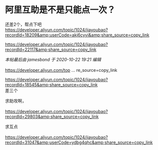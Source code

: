 # 阿里互助是不是只能点一次？


还差2个，帮点下吧<br />
https://developer.aliyun.com/topic/1024/jiayoubao?recordId=18209&amp;userCode=akj6cyvi&amp;share_source=copy_link

https://developer.aliyun.com/topic/1024/jiayoubao?recordId=22117&amp;share_source=copy_link

<i class="pstatus"> 本帖最后由 jamesbond 于 2020-10-22 19:21 编辑 </i><br />
<br />
<a href="https://developer.aliyun.com/topic/1024/jiayoubao?recordId=10713&amp;share_source=copy_link]https://developer.aliyun.com/topic/1024/jiayoubao?recordId=10713&amp;share_source=copy_link" target="_blank">https://developer.aliyun.com/top ... re_source=copy_link</a><img id="aimg_YrFjV" onclick="zoom(this, this.src, 0, 0, 0)" class="zoom" src="https://cdn.jsdelivr.net/gh/hishis/forum-master/public/images/patch.gif" onmouseover="img_onmouseoverfunc(this)" onload="thumbImg(this)" border="0" alt="" />

https://developer.aliyun.com/topic/1024/jiayoubao?recordId=18545&amp;share_source=copy_link<br />
差三个<img src="static/image/smiley/default/mad.gif" smilieid="11" border="0" alt="" />

求助攻啊，<br />
<br />
https://developer.aliyun.com/topic/1024/jiayoubao?recordId=29803&amp;share_source=copy_link

求互点 <img src="static/image/smiley/default/lol.gif" smilieid="12" border="0" alt="" /><br />
<br />
<a href="https://developer.aliyun.com/topic/1024/jiayoubao?recordId=31047&amp;userCode=ydbg4qhc&amp;share_source=copy_link" target="_blank">https://developer.aliyun.com/topic/1024/jiayoubao?recordId=31047&amp;userCode=ydbg4qhc&amp;share_source=copy_link</a>
